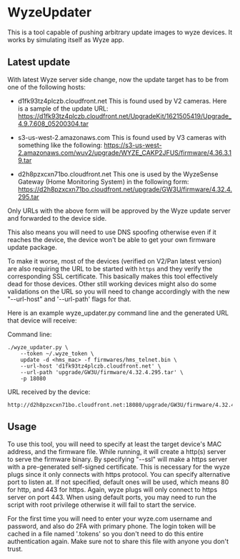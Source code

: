 # WyzeUpdater
This is a tool capable of pushing arbitrary update images to wyze devices. It
works by simulating itself as Wyze app.

## Latest update
With latest Wyze server side change, now the update target has to be from one
of the following hosts:

* d1fk93tz4plczb.cloudfront.net
This is found used by V2 cameras. Here is a sample of the update URL:
https://d1fk93tz4plczb.cloudfront.net/UpgradeKit/1621505419/Upgrade_4.9.7.608_05200304.tar

* s3-us-west-2.amazonaws.com
This is found used by V3 cameras with something like the following:
https://s3-us-west-2.amazonaws.com/wuv2/upgrade/WYZE_CAKP2JFUS/firmware/4.36.3.19.tar

* d2h8pzxcxn71bo.cloudfront.net
This one is used by the WyzeSense Gateway (Home Monitoring System) in the
following form:
https://d2h8pzxcxn71bo.cloudfront.net/upgrade/GW3U/firmware/4.32.4.295.tar

Only URLs with the above form will be approved by the Wyze update server and
forwarded to the device side.

This also means you will need to use DNS spoofing otherwise even if it reaches
the device, the device won't be able to get your own firmware update package.

To make it worse, most of the devices (verified on V2/Pan latest version) are
also requiring the URL to be started with `https` and they verify the
corresponding SSL certificate. This basically makes this tool effectively dead
for those devices. Other still working devices might also do some validations
on the URL so you will need to change accordingly with the new "--url-host" and
'--url-path' flags for that.

Here is an example wyze_updater.py command line and the generated URL that
device will receive:

Command line:
```
./wyze_updater.py \
    --token ~/.wyze_token \
    update -d <hms_mac> -f firmwares/hms_telnet.bin \
    --url-host 'd1fk93tz4plczb.cloudfront.net' \
    --url-path 'upgrade/GW3U/firmware/4.32.4.295.tar' \
    -p 18080
```

URL received by the device:
```
http://d2h8pzxcxn71bo.cloudfront.net:18080/upgrade/GW3U/firmware/4.32.4.295.tar
```


## Usage
To use this tool, you will need to specify at least the target device's MAC
address, and the firmware file. While running, it will create a http(s) server
to serve the firmware binary. By specifying "--ssl" will make a https server
with a pre-generated self-signed certificate. This is necessary for the wyze
plugs since it only connects with https protocol. You can specify alternative
port to listen at. If not specified, default ones will be used, which means 80
for http, and 443 for https. Again, wyze plugs will only connect to https server
on port 443. When using default ports, you may need to run the script with root
privilege otherwise it will fail to start the service.

For the first time you will need to enter your wyze.com username and password,
and also do 2FA with primary phone. The login token will be cached in a file
named '.tokens' so you don't need to do this entire authentication again. Make
sure not to share this file with anyone you don't trust.
